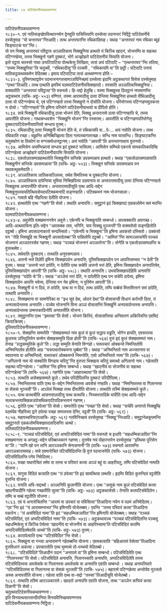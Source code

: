 ```yaml
---
title: ०७ पाटिदेसनीयकथावण्णना

---
```

पाटिदेसनीयकथावण्णना  
१८३०-१. एवं नातिसङ्खेपवित्थारनयेन द्वेनवुति पाचित्तियानि दस्सेत्वा तदनन्तरं निद्दिट्ठे पाटिदेसनीये दस्सेतुमाह ‘‘यो चन्तरघर’’न्तिआदि। तत्थ अन्तरघरन्ति रथिकादिमाह। यथाह ‘‘अन्तरघरं नाम रथिका ब्यूहं सिङ्घाटकं घर’’न्ति।  
यो पन भिक्खु अन्तरघरं पविट्ठाय अञ्ञातिकाय भिक्खुनिया हत्थतो यं किञ्चि खादनं, भोजनम्पि वा सहत्था पटिग्गण्हेय्य, तस्स भिक्खुनो गहणे दुक्कटं, भोगे अज्झोहारे पाटिदेसनीयं सियाति योजना।  
इतो पट्ठाय चतस्सो गाथा उप्पटिपाटिया पोत्थकेसु लिखिता, तासं अयं पटिपाटि – ‘‘एत्थन्तरघर’’न्ति ततिया, ‘‘तस्मा भिक्खुनिया’’ति चतुत्थी, ‘‘रथिकादीसू’’ति पञ्चमी , ‘‘रथिकायपि वा’’ति छट्ठी। पटिपाटि पनायं मातिकट्ठकथक्कमेन वेदितब्बा। इमाय पटिपाटिया तासं अत्थवण्णना होति –  
१८३२-३. पुरिमगाथाद्वयेन पदभाजनागतसामञ्ञविनिच्छयं दस्सेत्वा इदानि अट्ठकथागतं विसेसं दस्सेतुमाह ‘‘एत्था’’तिआदि। तत्थ एत्थाति इमस्मिं पठमपाटिदेसनीयसिक्खापदे। तस्साति अञ्ञातिकभिक्खुनिया। वाक्यतोति ‘‘अन्तरघरं पविट्ठाया’’ति वचनतो। हि-सद्दो हेतुम्हि। यस्मा भिक्खुस्स ठितट्ठानं नप्पमाणन्ति अट्ठकथाय (पाचि॰ अट्ठ॰ ५५३) वण्णितं, तस्मा आरामादीसु ठत्वा देन्तिया भिक्खुनिया हत्थतो वीथिआदीसु ठत्वा यो पटिग्गण्हेय्य चे, एवं पटिग्गण्हतो तस्स भिक्खुनो न दोसोति योजना। परिभोगस्स पटिग्गहणमूलकत्ता न दोसो। ‘‘पटिग्गण्हतो’’ति इमिना परिभोगे पाटिदेसनीयाभावो च दीपितो होति।  
१८३४. सचे भिक्खुनी रथिकादीसु ठत्वा भोजनं देति, भिक्खु अन्तरारामे ठत्वा पटिग्गण्हाति चे, तस्स आपत्तीति योजना। गाथाबन्धवसेन ‘‘भिक्खुनि भोजन’’न्ति रस्सत्तम्। आपत्तीति च पटिग्गहणपरिभोगेसु दुक्कटपाटिदेसनीयापत्तियो सन्धाय वुत्तम्।  
१८३५. रथिकादीसु ठत्वा भिक्खुनी भोजनं देति चे, तं रथिकायपि वा…पे॰… अयं नयोति योजना। तत्थ रथिकाति रच्छा। ब्यूहन्ति अनिब्बिज्झित्वा ठिता गतपच्चागतरच्छा। सन्धि नाम घरसन्धि। सिङ्घाटकन्ति चतुक्कोणं वा तिकोणं वा मग्गसमोधानट्ठानम्। अयं नयोति ‘‘आपत्ती’’ति अनन्तरगाथाय वुत्तनयो।  
१८३७. आमिसेन असम्भिन्नरसं सन्धाय इदं दुक्कटं भासितम्। आमिसेन सम्भिन्ने एकरसे यामकालिकादिम्हि पटिग्गहेत्वा अज्झोहारे पाटिदेसनीयापत्ति सियाति योजना।  
१८३८. एकतोउपसम्पन्नहत्थतोति भिक्खुनीनं सन्तिके उपसम्पन्नाय हत्थतो। यथाह ‘‘एकतोउपसम्पन्नायाति भिक्खुनीनं सन्तिके उपसम्पन्नाया’’ति (पाचि॰ अट्ठ॰ ५५३)। भिक्खूनं सन्तिके उपसम्पन्नाय पन यथावत्थुकमेवाति।  
१८३९. अञ्ञातिकाय ञातिकसञ्ञिस्स, तथेव विमतिस्स च दुक्कटन्ति योजना।  
१८४०. अञ्ञातिकाय दापेन्तिया भूमिया निक्खिपित्वा ददमानाय वा अन्तरारामादीसु ठत्वा देन्तिया पटिग्गण्हतो भिक्खुस्स अनापत्तीति योजना। अन्तरारामादीसूति एत्थ आदि-सद्देन भिक्खुनुपस्सयतित्थियसेय्यापटिक्कमनादिं सङ्गण्हाति। पटिक्कमनं नाम भोजनसाला।  
१८४१. गामतो बहि नीहरित्वा देतीति योजना।  
१८४२. हत्थतोति एत्थ ‘‘गहणे’’ति सेसो। तथाति अनापत्ति। समुट्ठानं इदं सिक्खापदं एळकलोमेन समं मतन्ति योजना।  
पठमपाटिदेसनीयकथावण्णना।  
१८४३-४. अवुत्तेति वक्खमाननयेन अवुत्ते। एकेनपि च भिक्खुनाति सम्बन्धो। अपसक्काति अपगच्छ। आदि-अत्थवाचिना इति-सद्देन ‘‘अपसक्क ताव, भगिनि, याव भिक्खू भुञ्जन्ती’’ति वाक्यसेसो सङ्गहितोति दट्ठब्बो। इमिना अपसादनाकारो सन्दस्सितो। ‘‘एकेनपि च भिक्खुना’’ति इमिना अवकंसो दस्सितो। उक्कंसो पन ‘‘तेहि भिक्खूहि सा भिक्खुनी अपसादेतब्बा’’ति पाळितोपि दट्ठब्बो। ‘‘आमिस’’न्ति सामञ्ञवचनेपि पञ्चन्नं भोजनानं अञ्ञतरस्सेव गहणम्। यथाह ‘‘पञ्चन्नं भोजनानं अञ्ञतरेना’’ति। भोगेति च एकतोउपसम्पन्नन्ति च वुत्तत्थमेव।  
१८४५. तथेवाति दुक्कटम्। तत्थाति अनुपसम्पन्नाय।  
१८४६. अत्तनो भत्ते दिन्नेपि इमिना सिक्खापदेन अनापत्ति, पुरिमसिक्खापदेन पन आपत्तिसम्भवा ‘‘न देती’’ति वुत्तम्। यथाह ‘‘अत्तनो भत्तं दापेति, न देतीति एत्थ सचेपि अत्तनो भत्तं देति, इमिना सिक्खापदेन अनापत्तियेव, पुरिमसिक्खापदेन आपत्ती’’ति (पाचि॰ अट्ठ॰ ५५८)। तथाति अनापत्ति। उभयसिक्खापदेहिपि अनापत्तिं दस्सेतुमाह ‘‘पदेति चे’’ति। यथाह ‘‘अञ्ञेसं भत्तं देति, न दापेतीति एत्थ पन सचेपि दापेय्य, इमिना सिक्खापदेन आपत्ति भवेय्य, देन्तिया पन नेव इमिना, न पुरिमेन आपत्ती’’ति।  
१८४७. भिक्खुनी यं न दिन्नं, तं दापेति, यत्थ वा न दिन्नं, तत्थ दापेति, तम्पि सब्बेसं मित्तामित्तानं समं दापेति, तत्थापि अनापत्ति।  
१८४८. सिक्खमाना वा सामणेरिका वा ‘‘इध सूपं देथ, ओदनं देथा’’ति वोसासन्ती विधानं करोन्ती ठिता, तं अनपसादेन्तस्स अनापत्ति। पञ्चेव भोजनानि विना अञ्ञं वोसासन्तिं भिक्खुनिं अनपसादेन्तस्स अनापत्ति। अनपसादेन्तस्स उम्मत्तकादिनोपि अनापत्तीति योजना।  
१८४९. समुट्ठानन्ति एत्थ ‘‘इमस्सा’’ति सेसो। भोजनं किरियं, वोसासन्तिया अनिवारणं अकिरियन्ति एवमिदं क्रियाक्रियम्।  
दुतियपाटिदेसनीयकथावण्णना।  
१८५०-१. सेक्खन्ति सम्मतेति ‘‘सेक्खसम्मतं नाम कुलं यं कुलं सद्धाय वड्ढति, भोगेन हायति, एवरूपस्स कुलस्स ञत्तिदुतियेन कम्मेन सेक्खसम्मुति दिन्ना होती’’ति (पाचि॰ ५६७) वुत्तं इदं कुलं सेक्खसम्मतं नाम। तेनाह ‘‘लद्धसम्मुतिके कुले’’ति। लद्धा सम्मुति येनाति विग्गहो। घरूपचारं ओक्कन्ते निमन्तितोपि अनिमन्तितोव होतीति आह ‘‘घरूपचारोक्कमना पुब्बेवा’’ति। यथाह ‘‘अनिमन्तितो नाम अज्जतनाय वा स्वातनाय वा अनिमन्तितो, घरूपचारं ओक्कमन्ते निमन्तेति, एसो अनिमन्तितो नामा’’ति (पाचि॰ ५६७)।  
‘‘अगिलानो नाम यो सक्कोति पिण्डाय चरितु’’न्ति वुत्तत्ता भिक्खाय चरितुं समत्थो अगिलानो नाम। गहेत्वाति सहत्था पटिग्गहेत्वा। ‘‘आमिस’’न्ति इमिना सम्बन्धो। यथाह ‘‘खादनीयं वा भोजनीयं वा सहत्था पटिग्गहेत्वा’’ति (पाचि॰ ५६७)। गहणेति एत्थ ‘‘आहारत्थाया’’ति सेसो।  
१८५३. तत्थाति असेक्खसम्मते कुले। तथेव परिदीपितन्ति दुक्कटं परिदीपितम्।  
१८५४. निमन्तितस्स वाति एत्थ वा-सद्देन निमन्तितस्स अवसेसं गण्हाति। यथाह ‘‘निमन्तितस्स वा गिलानस्स वा सेसकं भुञ्जती’’ति। अञ्ञेसं भिक्खा तत्थ दीयतीति योजना। तत्थाति तस्मिं सेक्खसम्मते कुले।  
१८५५. यत्थ कत्थचीति आसनसालादीसु यत्थ कत्थचि। निच्चभत्तादिके वापीति एत्थ आदि-सद्देन सलाकभत्तपक्खिकउपोसथिकपाटिपदिकभत्तानं गहणम्।  
१८५६. द्वारेति एत्थ ‘‘ठपेत्वा’’ति सेसो। सम्पत्तेति एत्थ ‘‘पच्छा’’ति सेसो। यथाह ‘‘सचेपि अनागते भिक्खुम्हि पठमंयेव नीहरित्वा द्वारे ठपेत्वा पच्छा सम्पत्तस्स देन्ति, वट्टती’’ति (पाचि॰ अट्ठ॰ ५६९)।  
१८५७. महापच्चरिया(पआचि॰ अट्ठ॰ ५६९) गतविनिच्छयं दस्सेतुमाह ‘‘भिक्खु’’न्तिआदि। समुट्ठानेळकूपमन्ति समुट्ठानतो एळकलोमसिक्खापदसदिसन्ति अत्थो।  
ततियपाटिदेसनीयकथावण्णना।  
१८५८-९. ‘‘पञ्चन्नं पटिसंविदितं, एतं अप्पटिसंविदितं नामा’’ति वचनतो च इधापि ‘‘सहधम्मिकञापित’’न्ति वक्खमानत्ता च अगहट्ठ-सद्देन परिब्बाजकानं गहणम्। वुत्तमेव नयं वोहारन्तरेन दस्सेतुमाह ‘‘इत्थिया पुरिसेन वा’’ति। ‘‘यानि खो पन तानि आरञ्ञकानि सेनासनानी’’ति (पाचि॰ ५७३) वचनतो आरामन्ति आरञ्ञकाराममाह। सचे एवमारोचितं पटिसंविदितन्ति हि वुत्तं पदभाजनेति (पाचि॰ ५७३) योजना। पटिसंविदितन्ति पगेव निवेदितम्।  
१८६०. पच्छा यथारोचितं तमेव वा तस्स च परिवारं कत्वा अञ्ञं बहुं वा आहरीयतु, तम्पि पटिसंवेदितं नामाति योजना।  
१८६१. यागुया विदितं कत्वाति एत्थ ‘‘तं ठपेत्वा’’ति इदं सामत्थिया लब्भति। इदम्पि विदितं कुरुन्दियं वट्टतीति वुत्तन्ति योजना।  
१८६२. पनाति अपि-सद्दत्थो। अञ्ञानिपि कुलानीति योजना। एत्थ ‘‘असुकं नाम कुलं पटिसंवेदितं कत्वा खादनीयादीनि गहेत्वा गच्छतीति सुत्वा’’ति (पाचि॰ अट्ठ॰ ५७३) अट्ठकथासेसो। तेनाति कतपटिसंवेदितेन। तम्पि च सब्बं वट्टतीति योजना।  
१८६३. एवं यं अनारोचितन्ति ‘‘आरामं वा उपचारं वा पविसित्वा’’तिआदिना नयेन यं पठमं अनिवेदितम्। ‘‘एव’’न्ति इदं ‘‘यं आराममनाभत’’न्ति इमिनापि योजेतब्बम्। एवन्ति ‘‘तस्स परिवारं कत्वा’’तिआदिना पकारेन। ‘‘तं असंविदितं नामा’’ति इदं ‘‘सहधम्मिकञापित’’न्ति इमिनापि योजेतब्बम्। यथाह ‘‘पञ्चन्नं पटिसंविदितं, एतं अप्पटिसंविदितं नामा’’ति (पाचि॰ ५७३)। अट्ठकथायञ्च ‘‘पञ्चन्नं पटिसंविदितन्ति पञ्चसु सहधम्मिकेसु यं किञ्चि पेसेत्वा ‘खादनीयं वा भोजनीयं वा आहरिस्सामा’ति पटिसंविदितं कतम्पि अप्पटिसंविदितमेवाति अत्थो’’ति (पाचि॰ अट्ठ॰ ५७३) वुत्तम्।  
१८६४. कारापेत्वाति एत्थ ‘‘पटिसंविदित’’न्ति सेसो।  
१८६५. भिक्खुना वा गन्त्वा अन्तरामग्गे गहेतब्बन्ति योजना। एवमकत्वाति ‘‘बहिआरामं पेसेत्वा’’तिआदिना वुत्तविधानं अकत्वा। उपचारतोति एत्थ भुम्मत्थे तो-पच्चयो वेदितब्बो।  
१८६८. ‘‘पटिसंविदिते’’तिआदीनं पदानं ‘‘अनापत्ते वा’’ति इमिना सम्बन्धो। पटिसंविदितेति एत्थ ‘‘गिलानस्सा’’ति सेसो। पटिसंविदिते अनापत्ति, गिलानस्सापि अनापत्ति, अप्पटिसंविदितेपि तस्स पटिसंविदितस्स अवसेसके वा गिलानस्स अवसेसके वा अनापत्ति एवाति सम्बन्धो । यथाह अनापत्तिवारे ‘‘पटिसंविदितस्स वा गिलानस्स वा सेसकं भुञ्जती’’ति (पाचि॰ ५७५)। बहारामे पटिग्गहेत्वा अन्तोयेव भुञ्जतो अस्स अनापत्तीति योजना। गहेत्वा वाति एत्थ वा-सद्दो ‘‘तस्सा’’तिआदीसुपि योजेतब्बो।  
१८६९. तत्थाति तस्मिं आरञ्ञकारामे। खादतो अनापत्ति एवाति योजना, तत्थ ‘‘अञ्ञेन कप्पियं कत्वा दिन्नानी’’ति सेसो।  
चतुत्थपाटिदेसनीयकथावण्णना।  
इति विनयत्थसारसन्दीपनिया विनयविनिच्छयवण्णनाय  
पाटिदेसनीयकथावण्णना निट्ठिता।  